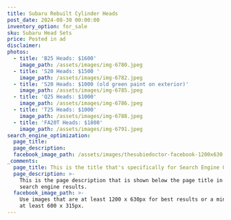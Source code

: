 ```yaml
---
title: Subaru Rebuilt Cylinder Heads
post_date: 2024-08-30 00:00:00
inventory_option: for_sale
sku: Subaru Head Sets
price: Posted in ad
disclaimer:
photos:
  - title: 'B25 Heads: $1600'
    image_path: /assets/images/img-6780.jpeg
  - title: 'S20 Heads: $1500 '
    image_path: /assets/images/img-6782.jpeg
  - title: 'S20 Heads: $1000 (old green paint on exterior)'
    image_path: /assets/images/img-6785.jpeg
  - title: 'Q25 Heads: $1000'
    image_path: /assets/images/img-6786.jpeg
  - title: 'T25 Heads: $1000'
    image_path: /assets/images/img-6788.jpeg
  - title: 'FA20T Heads: $1800'
    image_path: /assets/images/img-6791.jpeg
search_engine_optimization:
  page_title:
  page_description:
  facebook_image_path: /assets/images/thesubiedoctor-facebook-1200x630.png
_comments:
  page_title: This is the title that's specifically for Search Engine Optimization.
  page_description: >-
    This is the page description that is shown below the page title in the
    search engine results.
  facebook_image_path: >-
    Use images that are at least 1200 x 630px for best results or a minimum of
    at least 600 x 315px.
---
```

